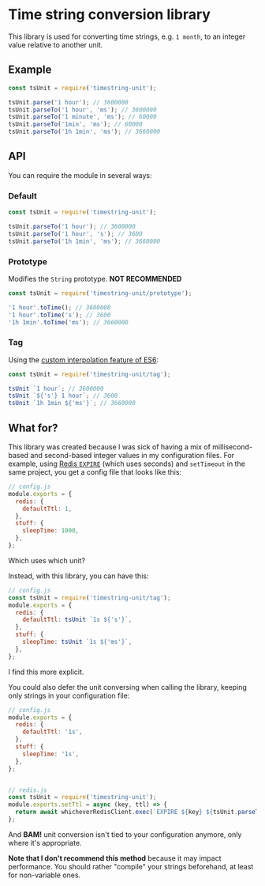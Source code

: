# Time string conversion library

This library is used for converting time strings, e.g. `1 month`, to an integer value relative to another unit.

## Example

```javascript
const tsUnit = require('timestring-unit');

tsUnit.parse('1 hour'); // 3600000
tsUnit.parseTo('1 hour', 'ms'); // 3600000
tsUnit.parseTo('1 minute', 'ms'); // 60000
tsUnit.parseTo('1min', 'ms'); // 60000
tsUnit.parseTo('1h 1min', 'ms'); // 3660000
```

## API

You can require the module in several ways:

### Default

```javascript
const tsUnit = require('timestring-unit');

tsUnit.parseTo('1 hour'); // 3600000
tsUnit.parseTo('1 hour', 's'); // 3600
tsUnit.parseTo('1h 1min', 'ms'); // 3660000
```

### Prototype

Modifies the `String` prototype. **NOT RECOMMENDED**

```javascript
const tsUnit = require('timestring-unit/prototype');

'1 hour'.toTime(); // 3600000
'1 hour'.toTime('s'); // 3600
'1h 1min'.toTime('ms'); // 3660000
```

### Tag

Using the [custom interpolation feature of ES6](http://es6-features.org/#CustomInterpolation):

```javascript
const tsUnit = require('timestring-unit/tag');

tsUnit `1 hour`; // 3600000
tsUnit `${'s'} 1 hour`; // 3600
tsUnit `1h 1min ${'ms'}`; // 3660000
```

## What for?

This library was created because I was sick of having a mix of millisecond-based and second-based integer values in my configuration files. For example, using [Redis `EXPIRE`](https://redis.io/commands/expire) (which uses seconds) and `setTimeout` in the same project, you get a config file that looks like this:

```javascript
// config.js
module.exports = {
  redis: {
    defaultTtl: 1,
  },
  stuff: {
    sleepTime: 1000,
  },
};
```

Which uses which unit?

Instead, with this library, you can have this:

```javascript
// config.js
const tsUnit = require('timestring-unit/tag');
module.exports = {
  redis: {
    defaultTtl: tsUnit `1s ${'s'}`,
  },
  stuff: {
    sleepTime: tsUnit `1s ${'ms'}`,
  },
};
```

I find this more explicit.

You could also defer the unit conversing when calling the library, keeping only strings in your configuration file:

```javascript
// config.js
module.exports = {
  redis: {
    defaultTtl: '1s',
  },
  stuff: {
    sleepTime: '1s',
  },
};


// redis.js
const tsUnit = require('timestring-unit');
module.exports.setTtl = async (key, ttl) => {
  return await whicheverRedisClient.exec(`EXPIRE ${key} ${tsUnit.parseTo(ttl || config.defaultTtl, 'ms')}`);
};
```

And **BAM!** unit conversion isn't tied to your configuration anymore, only where it's appropriate.

**Note that I don't recommend this method** because it may impact performance. You should rather "compile" your strings beforehand, at least for non-variable ones.
